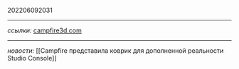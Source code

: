 202206092031
***
*ссылки:*
[campfire3d.com](https://campfire3d.com/)
***
*новости:*
[[Campfire представила коврик для дополненной реальности Studio Console]]